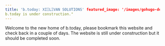 ```yaml
---
title: 'b.today: XIΞLΞVAN SOLUTIONS' featured_image: '/images/gohugo-default-sample-hero-image.jpg' description: "
b.today is under construction."
---
```


Welcome to the new home of b.today, please bookmark this website and check back in a couple of days. The website is
still under construction but it should be completed soon.
